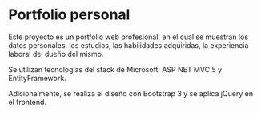 # Portfolio personal

Este proyecto es un portfolio web profesional, en el cual se muestran los datos personales, los estudios, las habilidades adquiridas, la experiencia laboral del dueño del mismo.

Se utilizan tecnologías del stack de Microsoft: ASP NET MVC 5 y EntityFramework.

Adicionalmente, se realiza el diseño con Bootstrap 3 y se aplica jQuery en el frontend.
